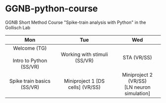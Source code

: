 # GGNB-python-course
GGNB Short Method Course "Spike-train analysis with Python" in the Gollisch Lab

|Mon | Tue | Wed|
|:----:|:-----:|:----:|
|Welcome (TG) <br><br> Intro to Python (SS/VR) | Working with stimuli (SS/VR) | STA (VR/SS)|
|Spike train basics (SS/VR)| Miniproject 1 [DS cells] (VR/SS) | Miniproject  2 (VR/SS) <br>[LN neuron simulation]|
